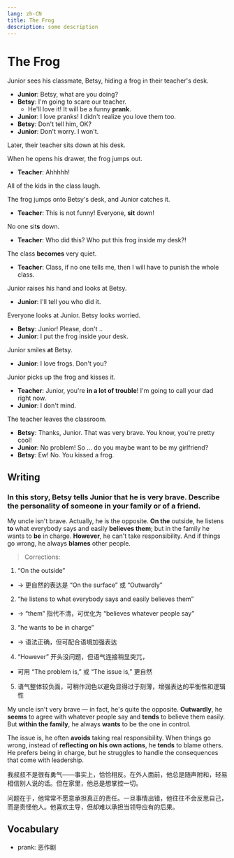 ```yaml
---
lang: zh-CN
title: The Frog
description: some description
---
```


# The Frog

Junior sees his classmate, Betsy, hiding a frog in their teacher's desk.

- **Junior**: Betsy, what are you doing?
- **Betsy**: I'm going to scare our teacher.
  - He'll love it! It will be a funny **prank**.
- **Junior**: I love pranks! I didn't realize you love them too.
- **Betsy**: Don't tell him, OK?
- **Junior**: Don't worry. I won't.

Later, their teacher sits down at his desk.

When he opens his drawer, the frog jumps out.

- **Teacher**: Ahhhhh!

All of the kids in the class laugh.

The frog jumps onto Betsy's desk, and Junior catches it.

- **Teacher**: This is not funny! Everyone, **sit** down!

No one sit**s** down.

- **Teacher**: Who did this? Who put this frog inside my desk?!

The class **becomes** very quiet.

- **Teacher**: Class, if no one tells me, then I will have to punish the whole class.

Junior raises his hand and looks at Betsy.

- **Junior**: I'll tell you who did it.

Everyone looks at Junior. Betsy looks worried.

- **Betsy**: Junior! Please, don't ..
- **Junior**: I put the frog inside your desk.

Junior smiles **at** Betsy.

- **Junior**: I love frogs. Don't you?

Junior picks up the frog and kisses it.

- **Teacher**: Junior, you're **in a lot of trouble**! I'm going to call your dad right now.
- **Junior**: I don't mind.

The teacher leaves the classroom.

- **Betsy**: Thanks, Junior. That was very brave. You know, you're pretty cool!
- **Junior**: No problem! So … do you maybe want to be my girlfriend?
- **Betsy**: Ew! No. You kissed a frog.

## Writing

### In this story, Betsy tells Junior that he is very brave. Describe the personality of someone in your family or of a friend.

My uncle isn't brave. Actually, he is the opposite. **On the** outside, he listens **to** what everybody says and easily **believes them**; but in the family he wants to **be** in charge. **However**, he can't take responsibility. And if things go wrong, he always **blames** other people.

> Corrections:

1. “On the outside”

- → 更自然的表达是 “On the surface” 或 “Outwardly”

2. “he listens to what everybody says and easily believes them”

- → “them” 指代不清，可优化为 “believes whatever people say”

3. “he wants to be in charge”

- → 语法正确，但可配合语境加强表达

4. “However” 开头没问题，但语气连接稍显突兀，

- 可用 “The problem is,” 或 “The issue is,” 更自然

5. 语气整体较负面，可稍作润色以避免显得过于刻薄，增强表达的平衡性和逻辑性

My uncle isn't very brave — in fact, he's quite the opposite. **Outwardly**, he **seems** to agree with whatever people say and **tends** to believe them easily. But **within the family**, he always **wants** to be the one in control.

The issue is, he often **avoids** taking real responsibility. When things go wrong, instead of **reflecting on his own actions**, he **tends** to blame others. He prefers being in charge, but he struggles to handle the consequences that come with leadership.

我叔叔不是很有勇气——事实上，恰恰相反。在外人面前，他总是随声附和，轻易相信别人说的话。但在家里，他总是想掌控一切。

问题在于，他常常不愿意承担真正的责任。一旦事情出错，他往往不会反思自己，而是责怪他人。他喜欢主导，但却难以承担当领导应有的后果。

## Vocabulary

- prank: 恶作剧
